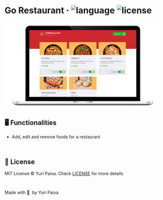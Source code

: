 # Go Restaurant &middot; ![language](https://img.shields.io/github/languages/top/yuriqpaiva/go-restaurant?color=blueviolet) ![license](https://img.shields.io/github/license/yuriqpaiva/go-restaurant?color=red)

<div align="center">
<img align="center" src="./public/images/app.png" />
</div>

## 🖥 Functionalities
- Add, edit and remove foods for a restaurant

<br/>

## 📝 License

MIT License © Yuri Paiva. Check [LICENSE](LICENSE) for more details

<br/>

Made with 💜 &nbsp;by Yuri Paiva